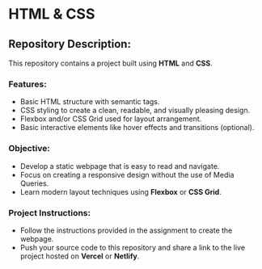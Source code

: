 # HTML & CSS 

## Repository Description:

This repository contains a project built using **HTML** and **CSS**.

### Features:
- Basic HTML structure with semantic tags.
- CSS styling to create a clean, readable, and visually pleasing design.
- Flexbox and/or CSS Grid used for layout arrangement.
- Basic interactive elements like hover effects and transitions (optional).

### Objective:
- Develop a static webpage that is easy to read and navigate.
- Focus on creating a responsive design without the use of Media Queries.
- Learn modern layout techniques using **Flexbox** or **CSS Grid**.

### Project Instructions:
- Follow the instructions provided in the assignment to create the webpage.
- Push your source code to this repository and share a link to the live project hosted on **Vercel** or **Netlify**.
